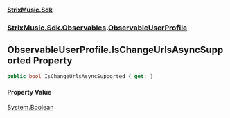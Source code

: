 #### [StrixMusic.Sdk](./index.md 'index')
### [StrixMusic.Sdk.Observables](./StrixMusic-Sdk-Observables.md 'StrixMusic.Sdk.Observables').[ObservableUserProfile](./StrixMusic-Sdk-Observables-ObservableUserProfile.md 'StrixMusic.Sdk.Observables.ObservableUserProfile')
## ObservableUserProfile.IsChangeUrlsAsyncSupported Property
```csharp
public bool IsChangeUrlsAsyncSupported { get; }
```
#### Property Value
[System.Boolean](https://docs.microsoft.com/en-us/dotnet/api/System.Boolean 'System.Boolean')  
